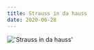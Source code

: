```yaml
---
title: Strauss in da hauss
date: 2020-06-28
---
```


!['Strauss in da hauss'](/1Straussindahausss.png)


